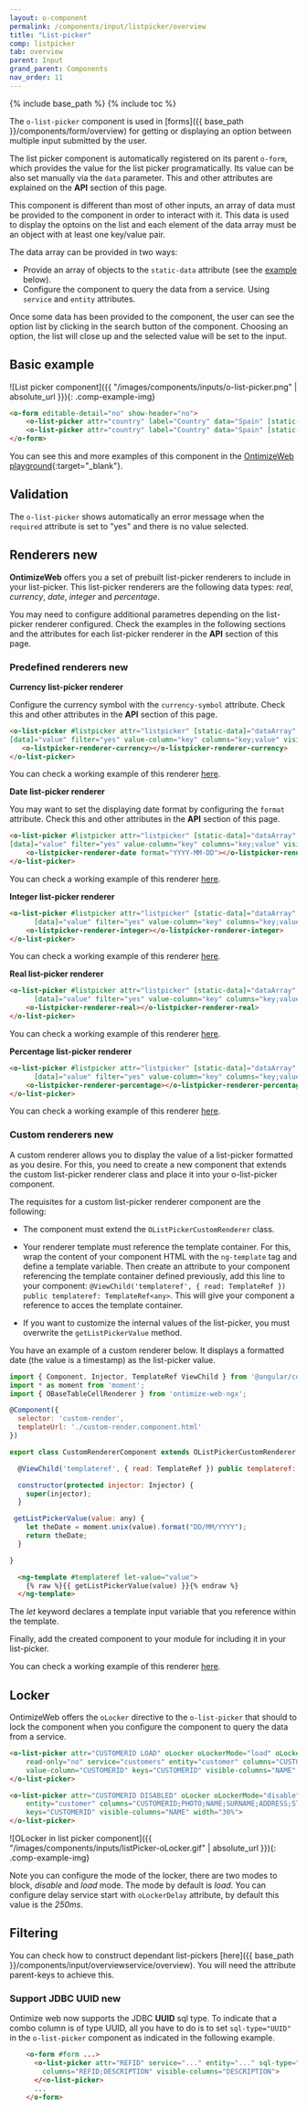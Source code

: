 ```yaml
---
layout: o-component
permalink: /components/input/listpicker/overview
title: "List-picker"
comp: listpicker
tab: overview
parent: Input
grand_parent: Components
nav_order: 11
---
```


{% include base_path %}
{% include toc %}

The `o-list-picker` component is used in [forms]({{ base_path }}/components/form/overview) for getting or displaying an option between multiple input submitted by the user.

The list picker component is automatically registered on its parent `o-form`, which provides the value for the list picker programatically. Its value can be also set manually via the `data` parameter. This and other attributes are explained on the **API** section of this page.

This component is different than most of other inputs, an array of data must be provided to the component in order to interact with it. This data is used to display the optoins on the list and each element of the data array must be an object with at least one key/value pair.

The data array can be provided in two ways:
* Provide an array of objects to the `static-data` attribute (see the [example](#basic-example) below).
* Configure the component to query the data from a service. Using `service` and `entity` attributes.

Once some data has been provided to the component, the user can see the option list by clicking in the search button of the component. Choosing an option, the list will close up and the selected value will be set to the input.

## Basic example
![List picker component]({{ "/images/components/inputs/o-list-picker.png" | absolute_url }}){: .comp-example-img}

```html
<o-form editable-detail="no" show-header="no">
    <o-list-picker attr="country" label="Country" data="Spain" [static-data]="staticData" value-column="name" columns="id;name" visible-columns="name" read-only="no" required="yes"></o-list-picker>
    <o-list-picker attr="country" label="Country" data="Spain" [static-data]="staticData" value-column="name" columns="id;name" visible-columns="name" enabled="no"></o-list-picker>
</o-form>
```
You can see this and more examples of this component in the [OntimizeWeb playground]({{site.playgroundurl}}/main/inputs/listpicker){:target="_blank"}.

## Validation
The `o-list-picker` shows automatically an error message when the `required` attribute is set to "yes" and there is no value selected.

## Renderers <span class='menuitem-badge'>new<span>

**OntimizeWeb** offers you a set of prebuilt list-picker renderers to include in your list-picker. This list-picker renderers are the following data types: *real*, *currency*, *date*, *integer* and *percentage*.

You may need to configure additional parametres depending on the list-picker renderer configured. Check the examples in the following sections and the attributes for each list-picker renderer in the **API** section of this page.


### Predefined renderers <span class='menuitem-badge'>new<span>


**Currency list-picker renderer**

Configure the currency symbol with the `currency-symbol` attribute. Check this and other attributes in the **API** section of this page.

 ```html
<o-list-picker #listpicker attr="listpicker" [static-data]="dataArray"
[data]="value" filter="yes" value-column="key" columns="key;value" visible-columns="value" required="true" read-only="false">
    <o-listpicker-renderer-currency></o-listpicker-renderer-currency>
</o-list-picker>
```

You can check a working example of this renderer [here](https://try.imatia.com/ontimizeweb/v15/playground/main/inputs/listpicker).


**Date list-picker renderer**

You may want to set the displaying date format by configuring the `format` attribute. Check this and other attributes in the **API** section of this page.

```html
<o-list-picker #listpicker attr="listpicker" [static-data]="dataArray"
[data]="value" filter="yes" value-column="key" columns="key;value" visible-columns="value" required="true" read-only="false">
    <o-listpicker-renderer-date format="YYYY-MM-DD"></o-listpicker-renderer-date>
</o-list-picker>
```

You can check a working example of this renderer [here](https://try.imatia.com/ontimizeweb/v15/playground/main/inputs/listpicker).


**Integer list-picker renderer**

```html
<o-list-picker #listpicker attr="listpicker" [static-data]="dataArray"
      [data]="value" filter="yes" value-column="key" columns="key;value" visible-columns="value" required="true" read-only="false">
    <o-listpicker-renderer-integer></o-listpicker-renderer-integer>
</o-list-picker>
```

You can check a working example of this renderer [here](https://try.imatia.com/ontimizeweb/v15/playground/main/inputs/listpicker).


**Real list-picker renderer**

```html
<o-list-picker #listpicker attr="listpicker" [static-data]="dataArray"
      [data]="value" filter="yes" value-column="key" columns="key;value" visible-columns="value" required="true" read-only="false">
    <o-listpicker-renderer-real></o-listpicker-renderer-real>
</o-list-picker>
```

You can check a working example of this renderer [here](https://try.imatia.com/ontimizeweb/v15/playground/main/inputs/listpicker).


**Percentage list-picker renderer**

```html
<o-list-picker #listpicker attr="listpicker" [static-data]="dataArray"
      [data]="value" filter="yes" value-column="key" columns="key;value" visible-columns="value" required="true" read-only="false">
    <o-listpicker-renderer-percentage></o-listpicker-renderer-percentage>
</o-list-picker>
```

You can check a working example of this renderer [here](https://try.imatia.com/ontimizeweb/v15/playground/main/inputs/listpicker).

### Custom renderers <span class='menuitem-badge'>new<span>

A custom renderer allows you to display the value of a list-picker formatted as you desire. For this, you need to create a new component that extends the custom list-picker renderer class and place it into your o-list-picker component.

The requisites for a custom list-picker renderer component are the following:

- The component must extend the `OListPickerCustomRenderer` class.

- Your renderer template must reference the template container. For this, wrap the content of your component HTML with the `ng-template` tag and define a template variable. Then create an attribute to your component referencing the template container defined previously, add this line to your component: `@ViewChild('templateref', { read: TemplateRef }) public templateref: TemplateRef<any>`. This will give your component a reference to acces the template container.

- If you want to customize the internal values of the list-picker, you must overwrite the `getListPickerValue` method.

You have an example of a custom renderer below. It displays a formatted date (the value is a timestamp) as the list-picker value.

```javascript
import { Component, Injector, TemplateRef ViewChild } from '@angular/core';
import * as moment from 'moment';
import { OBaseTableCellRenderer } from 'ontimize-web-ngx';

@Component({
  selector: 'custom-render',
  templateUrl: './custom-render.component.html'
})

export class CustomRendererComponent extends OListPickerCustomRenderer {

  @ViewChild('templateref', { read: TemplateRef }) public templateref: TemplateRef<any>;

  constructor(protected injector: Injector) {
    super(injector);
  }

 getListPickerValue(value: any) {
    let theDate = moment.unix(value).format("DD/MM/YYYY");
    return theDate;
  }

}
```

```html
  <ng-template #templateref let-value="value">
    {% raw %}{{ getListPickerValue(value) }}{% endraw %}
  </ng-template>
```

The *let* keyword declares a template input variable that you reference within the template.

Finally, add the created component to your module for including it in your list-picker.

You can check a working example of this renderer [here](https://try.imatia.com/ontimizeweb/v15/playground/main/inputs/listpicker).

## Locker

OntimizeWeb offers the `oLocker` directive to the `o-list-picker` that should to lock the component when you configure the component to query the data from a service.

```html
<o-list-picker attr="CUSTOMERID LOAD" oLocker oLockerMode="load" oLockerDelay="1500"
    read-only="no" service="customers" entity="customer" columns="CUSTOMERID;PHOTO;NAME;SURNAME;ADDRESS;STARTDATE;EMAIL"
    value-column="CUSTOMERID" keys="CUSTOMERID" visible-columns="NAME" width="30%">
</o-list-picker>

<o-list-picker attr="CUSTOMERID DISABLED" oLocker oLockerMode="disable" read-only="no" service="customers"
    entity="customer" columns="CUSTOMERID;PHOTO;NAME;SURNAME;ADDRESS;STARTDATE;EMAIL" value-column="CUSTOMERID"
    keys="CUSTOMERID" visible-columns="NAME" width="30%">
</o-list-picker>
```
![OLocker in list picker component]({{ "/images/components/inputs/listPicker-oLocker.gif" | absolute_url }}){: .comp-example-img}

Note you can configure the mode of the locker, there are two modes to block, *disable* and *load* mode. The mode by default is *load*. You can configure  delay service start with `oLockerDelay` attribute, by default this value is the *250ms*.


## Filtering

You can check how to construct dependant list-pickers [here]({{ base_path }}/components/input/overviewservice/overview). You will need the attribute parent-keys to achieve this.

### Support JDBC UUID <span class='menuitem-badge'>new<span>

Ontimize web now supports the JDBC **UUID** sql type. To indicate that a combo column is of type UUID, all you have to do is to set `sql-type="UUID"`  in the `o-list-picker` component as indicated in the following example.

```html
    <o-form #form ...>
      <o-list-picker attr="REFID" service="..." entity="..." sql-type="UUID" value-column="REFID"
        columns="REFID;DESCRIPTION" visible-columns="DESCRIPTION">
      </<o-list-picker>
      ...
    </o-form>
```